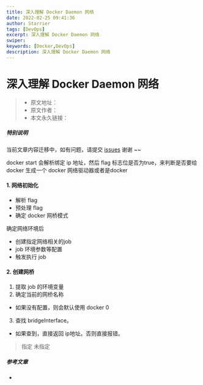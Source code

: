 ```yaml
---
title: 深入理解 Docker Daemon 网络
date: 2022-02-25 09:41:36
author: Starrier
tags: [DevOps]
excerpt: 深入理解 Docker Daemon 网络
swiper:
keywords: [Docker,DevOps]
description: 深入理解 Docker Daemon 网络
---
```


# 深入理解 Docker Daemon 网络

> * 原文地址：[]()
> * 原文作者：[]()
> * 本文永久链接：[]()

##### **特别说明**

当前文章内容迁移中，如有问题，请提交 [issues](https://github.com/Starrier/starrier.github.io/issues) 谢谢 ~~

docker start 会解析绑定 ip 地址，然后 flag 标志位是否为true，来判断是否要给
docker 生成一个 docker 网络驱动器或者是docker


#### 1. 网络初始化 

- 解析 flag
- 预处理 flag
- 确定 docker 网桥模式

确定网络环境后

- 创建指定网络相关的job
- job 环境参数等配置
- 触发执行 job

#### 2. 创建网桥

 1. 提取 job 的环境变量
2. 确定当前的网桥名称
- 如果没有配置，则会默认使用 docker 0
3. 查找 bridgeInterface。

- 如果查到，直接返回 ip地址。否则直接报错。
> 指定 
> 未指定


##### 参考文章

- []()
